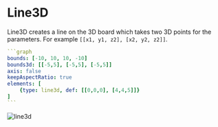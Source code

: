# Line3D

Line3D creates a line on the 3D board which takes two 3D points for the parameters. For example `[[x1, y1, z2], [x2, y2, z2]]`.

````yaml
```graph
bounds: [-10, 10, 10, -10]
bounds3d: [[-5,5], [-5,5], [-5,5]]
axis: false
keepAspectRatio: true
elements: [
	{type: line3d, def: [[0,0,0], [4,4,5]]}
]
```
````

![line3d](imgs/Line3D-graph-1.png)

